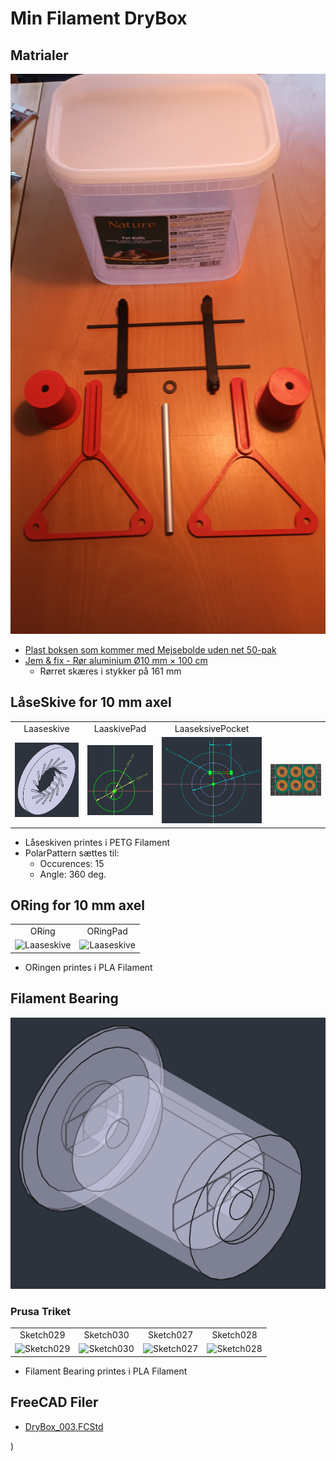 # Min Filament DryBox

## Matrialer

![Matriale foto](./Images/20250106_092037.jpg)

* [Plast boksen som kommer med Mejsebolde uden net 50-pak](https://www.harald-nyborg.dk/mejsebolde-uden-net-50-pak)
* [Jem & fix - Rør aluminium Ø10 mm × 100 cm](https://www.jemogfix.dk/roer-aluminium-oe10-mm-100-cm/4145/9032129/)
  * Rørret skæres i stykker på 161 mm

## LåseSkive for 10 mm axel

|||||
|:---:|:---:|:---:|:---:|
|Laaseskive|LaaskivePad|LaaseksivePocket|
|![Laaseskive](./Images/Laaseskive.png)|![Laaseskive](./Images/LaaskivePad.png)|![Laaseskive](./Images/LaaseksivePocket.png)|![Laaseskive](./Images/LaaseskiverMedBrim.png)|

* Låseskiven printes i PETG Filament
* PolarPattern sættes til:
  * Occurences: 15
  * Angle: 360 deg.

## ORing for 10 mm axel

|||
|:---:|:---:|
|ORing|ORingPad||
|![Laaseskive](./Images)|![Laaseskive](./Images)|

* ORingen printes i PLA Filament

## Filament Bearing

![FilamentBearing](./Images/FilamentBearing.png)

### Prusa Triket

|||||
|:---:|:---:|:---:|:---:|
|Sketch029|Sketch030|Sketch027|Sketch028|
|![Sketch029](./Images/Skærmbillede%20fra%202025-01-07%2019-20-38.png)|![Sketch030](./Images/Skærmbillede%20fra%202025-01-07%2019-20-56.png)|![Sketch027](./Images/Skærmbillede%20fra%202025-01-07%2019-21-09.png)|![Sketch028](./Images/Skærmbillede%20fra%202025-01-07%2019-21-18.png)|

* Filament Bearing printes i PLA Filament

## FreeCAD Filer

* [DryBox_003.FCStd](./DryBox_003.FCStd)

)
